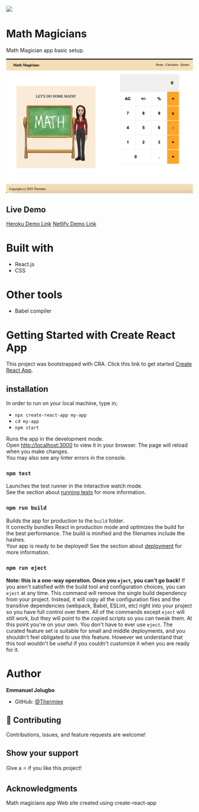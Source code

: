![](https://img.shields.io/badge/Microverse-blueviolet)
# Math Magicians
Math Magician app basic setup.

![screenshot](./app_screenshot.png)

## Live Demo

[Heroku Demo Link](https://thermiee-math.herokuapp.com)
[Netlify Demo Link](https://thermiee-math.herokuapp.com)

# Built with
- React.js
- CSS
# Other tools
- Babel compiler
# Getting Started with Create React App
This project was bootstrapped with CRA. Click this link to get started [Create React App](https://reactjs.org/docs/create-a-new-react-app.html#create-react-app).
## installation
In order to run on your local machine, type in;

- `npx create-react-app my-app`
- `cd my-app`
- `npm start`

Runs the app in the development mode.\
Open [http://localhost:3000](http://localhost:3000) to view it in your browser.
The page will reload when you make changes.\
You may also see any linter errors in the console.
### `npm test`
Launches the test runner in the interactive watch mode.\
See the section about [running tests](https://facebook.github.io/create-react-app/docs/running-tests) for more information.
### `npm run build`
Builds the app for production to the `build` folder.\
It correctly bundles React in production mode and optimizes the build for the best performance.
The build is minified and the filenames include the hashes.\
Your app is ready to be deployed!
See the section about [deployment](https://facebook.github.io/create-react-app/docs/deployment) for more information.
### `npm run eject`
**Note: this is a one-way operation. Once you `eject`, you can't go back!**
If you aren't satisfied with the build tool and configuration choices, you can `eject` at any time. This command will remove the single build dependency from your project.
Instead, it will copy all the configuration files and the transitive dependencies (webpack, Babel, ESLint, etc) right into your project so you have full control over them. All of the commands except `eject` will still work, but they will point to the copied scripts so you can tweak them. At this point you're on your own.
You don't have to ever use `eject`. The curated feature set is suitable for small and middle deployments, and you shouldn't feel obligated to use this feature. However we understand that this tool wouldn't be useful if you couldn't customize it when you are ready for it.

# Author
**Emmanuel Jolugbo**
- GitHub: [@Thermiee](https://github.com/Thermiee)

## :handshake: Contributing
Contributions, issues, and feature requests are welcome!
## Show your support
Give a :star:️ if you like this project!
## Acknowledgments

Math magicians app
Web site created using create-react-app
